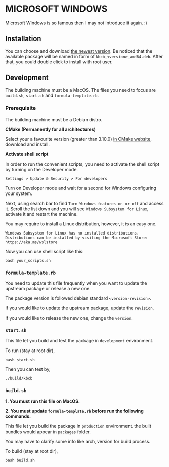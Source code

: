 # MICROSOFT WINDOWS

Microsoft Windows is so famous then I may not introduce it again. :)

## Installation

You can choose and download [the newest version](https://github.com/kambria-platform/kbcb/blob/master/packages/windows/). Be noticed that the available package will be named in form of `kbcb_<version>_amd64.deb`. After that, you could double click to install with root user.

## Development

The building machine must be a MacOS. The files you need to focus are `build.sh`, `start.sh` and `formula-template.rb`.

### Prerequisite

The building machine must be a Debian distro.

**CMake (Permanently for all architectures)**

Select your a favourite version (greater than 3.10.0) [in CMake website](https://cmake.org/download/), download and install.


**Activate shell script**

In order to run the convenient scripts, you need to activate the shell script by turning on the Developer mode.

```
Settings > Update & Security > For developers
```

Turn on Developer mode and wait for a second for Windows configuring your system.

Next, using search bar to find `Turn Windows features on or off` and access it. Scroll the list down and you will see `Windows Subsystem for Linux`, activate it and restart the machine.

You may require to install a Linux distribution, however, it is an easy one.

```
Windows Subsystem for Linux has no installed distributions.
Distributions can be installed by visiting the Microsoft Store:
https://aka.ms/wslstore
```

Now you can use shell script like this:

```
bash your_scripts.sh
```

### `formula-template.rb`

You need to update this file frequently when you want to update the upstream package or release a new one.

The package version is followed debian standard `<version-revision>`.

If you would like to update the upstream package, update the `revision`.

If you would like to release the new one, change the `version`.

### `start.sh`

This file let you build and test the package in `development` environment.

To run (stay at root dir),

```
bash start.sh
```

Then you can test by,

```
./build/kbcb
```

### `build.sh`

**1. You must run this file on MacOS.**

**2. You must update `formula-template.rb` before run the following commands.**

This file let you build the package in `production` environment. the built bundles would appear in `packages` folder.

You may have to clarify some info like arch, version for build process.

To build (stay at root dir),

```
bash build.sh
```
